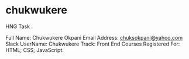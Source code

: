 # chukwukere
HNG Task
.

Full Name: Chukwukere Okpani
Email Address: chuksokpani@yahoo.com
Slack UserName: Chukwukere
Track: Front End
Courses Registered For: HTML; CSS; JavaScript.




